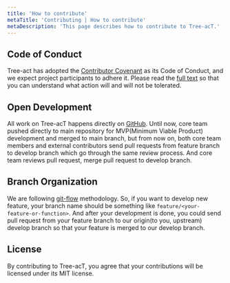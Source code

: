 ```yaml
---
title: 'How to contribute'
metaTitle: 'Contributing | How to contribute'
metaDescription: 'This page describes how to contribute to Tree-acT.'
---
```


## Code of Conduct

Tree-act has adopted the [Contributor Covenant](https://www.contributor-covenant.org/) as its Code of Conduct, and we expect project participants to adhere it. Please read the [full text](https://github.com/caucse-hercules/Tree-acT/blob/main/CODE_OF_CONDUCT.md) so that you can understand what action will and will not be tolerated.

## Open Development

All work on Tree-acT happens directly on [GitHub](https://github.com/caucse-hercules/Tree-acT). Until now, core team pushed directly to main repository for MVP(Minimum Viable Product) development and merged to main branch, but from now on, both core team members and external contributors send pull requests from feature branch to develop branch which go through the same review process. And core team reviews pull request, merge pull request to develop branch.

## Branch Organization

We are following [git-flow](https://danielkummer.github.io/git-flow-cheatsheet/index.html) methodology. So, if you want to develop new feature, your branch name should be something like `feature/<your-feature-or-function>`. And after your development is done, you could send pull request from your feature branch to our origin(to you, upstream) develop branch so that your feature is merged to our develop branch.

## License

By contributing to Tree-acT, you agree that your contributions will be licensed under its MIT license.

